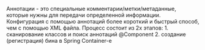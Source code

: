 Аннотации - это специальные комментарии/метки/метаданные, которые нужны для передачи определенной информации.
Конфигурация с помощью аннотаций более короткий и быстрый способ, чем с помощью XML файла.
Процесс состоит из 2х этапов:
	1. сканирование классов и поиск аннотаций @Component
	2. создание (регистрация) бина в Spring Container-e